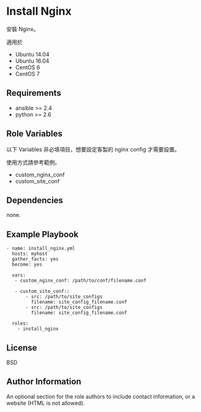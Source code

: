 Install Nginx
=========

安裝 Nginx。

適用於
* Ubuntu 14.04
* Ubuntu 16.04
* CentOS 6
* CentOS 7

Requirements
------------

* ansible >= 2.4
* python >= 2.6

Role Variables
--------------

以下 Variables 非必填項目，想要設定客製的 nginx config 才需要設置。

使用方式請參考範例。

* custom_nginx_conf
* custom_site_conf


Dependencies
------------

none.

Example Playbook
----------------

```
- name: install_nginx.yml
  hosts: myhost
  gather_facts: yes
  become: yes

  vars:
   - custom_nginx_conf: /path/to/conf/filename.conf

   - custom_site_conf::
       - src: /path/to/site_configs
         filename: site_config_filename.conf
       - src: /path/to/site_configs
         filename: site_config_filename.conf

  roles:
    - install_nginx
```

License
-------

BSD

Author Information
------------------

An optional section for the role authors to include contact information, or a website (HTML is not allowed).
